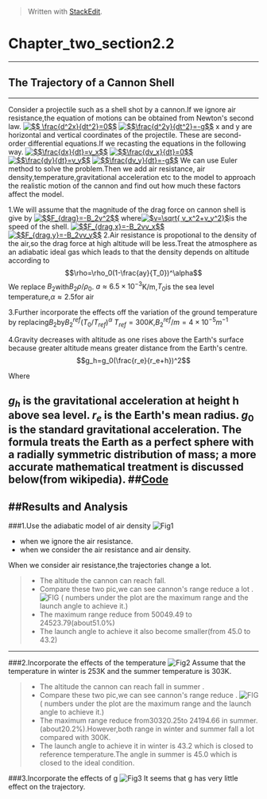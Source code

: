 ﻿


> Written with [StackEdit](https://stackedit.io/).
# Chapter_two_section2.2


----------


## The Trajectory of a Cannon Shell
------------------------------------
Consider a projectile such as a shell shot by a cannon.If we ignore air resistance,the equation of motions can be obtained from Newton's second law.
<a href="http://www.codecogs.com/eqnedit.php?latex=$$&space;\frac{d^2x}{dt^2}=0$$" target="_blank"><img src="http://latex.codecogs.com/gif.latex?$$&space;\frac{d^2x}{dt^2}=0$$" title="$$ \frac{d^2x}{dt^2}=0$$" /></a>
<a href="http://www.codecogs.com/eqnedit.php?latex=$$\frac{d^2y}{dt^2}=-g$$" target="_blank"><img src="http://latex.codecogs.com/gif.latex?$$\frac{d^2y}{dt^2}=-g$$" title="$$\frac{d^2y}{dt^2}=-g$$" /></a>
x and y are horizontal and vertical coordinates of the projectile.
These are second-order differential equations.If we recasting the equations in the following way.
<a href="http://www.codecogs.com/eqnedit.php?latex=$$\frac{dx}{dt}=v_x$$" target="_blank"><img src="http://latex.codecogs.com/gif.latex?$$\frac{dx}{dt}=v_x$$" title="$$\frac{dx}{dt}=v_x$$" /></a>
<a href="http://www.codecogs.com/eqnedit.php?latex=$$\frac{dv_x}{dt}=0$$" target="_blank"><img src="http://latex.codecogs.com/gif.latex?$$\frac{dv_x}{dt}=0$$" title="$$\frac{dv_x}{dt}=0$$" /></a>
<a href="http://www.codecogs.com/eqnedit.php?latex=$$\frac{dy}{dt}=v_y$$" target="_blank"><img src="http://latex.codecogs.com/gif.latex?$$\frac{dy}{dt}=v_y$$" title="$$\frac{dy}{dt}=v_y$$" /></a>
<a href="http://www.codecogs.com/eqnedit.php?latex=$$\frac{dv_y}{dt}=-g$$" target="_blank"><img src="http://latex.codecogs.com/gif.latex?$$\frac{dv_y}{dt}=-g$$" title="$$\frac{dv_y}{dt}=-g$$" /></a>
We can use Euler method to solve the problem.Then we add air resistance, air density,temperature,gravitational acceleration etc to the model to approach the realistic motion of the cannon and find out how much these factors affect the model.

1.We will assume that the magnitude of the drag force on cannon shell is give by 
<a href="http://www.codecogs.com/eqnedit.php?latex=$$F_{drag}=-B_2v^2$$" target="_blank"><img src="http://latex.codecogs.com/gif.latex?$$F_{drag}=-B_2v^2$$" title="$$F_{drag}=-B_2v^2$$" /></a>
where<a href="http://www.codecogs.com/eqnedit.php?latex=$v=\sqrt{&space;v_x^2&plus;v_y^2}$" target="_blank"><img src="http://latex.codecogs.com/gif.latex?$v=\sqrt{&space;v_x^2&plus;v_y^2}$" title="$v=\sqrt{ v_x^2+v_y^2}$" /></a>is the speed of the shell.
<a href="http://www.codecogs.com/eqnedit.php?latex=$$F_{drag,x}=-B_2vv_x$$" target="_blank"><img src="http://latex.codecogs.com/gif.latex?$$F_{drag,x}=-B_2vv_x$$" title="$$F_{drag,x}=-B_2vv_x$$" /></a>
<a href="http://www.codecogs.com/eqnedit.php?latex=$$F_{drag,y}=-B_2vv_y$$" target="_blank"><img src="http://latex.codecogs.com/gif.latex?$$F_{drag,y}=-B_2vv_y$$" title="$$F_{drag,y}=-B_2vv_y$$" /></a>
2.Air resistance is propotional to the density of the air,so the drag force at high altitude will be less.Treat the atmosphere as an adiabatic ideal gas which leads to that the density depends on altitude according to
$$\rho=\rho_0(1-\frac{ay}{T_0})^\alpha$$
We replace $B_2$with$B_2\rho/\rho_0$.
$a\approx6.5\times{10^-}^3$K/m,$T_0$is the sea level temperature,$\alpha\approx2.5$for air

3.Further incorporate the effects off the variation of the ground temperature by replacing$B_2$by$B_2^{ref}(T_0/T_{ref})^\alpha$
$T_{ref}=300K$,$B_2^{ref}/m=4\times10^{-5}m^{-1}$

4.Gravity decreases with altitude as one rises above the Earth's surface because greater altitude means greater distance from the Earth's centre.
$$g_h=g_0(\frac{r_e}{r_e+h})^2$$

Where

$g_h$ is the gravitational acceleration at height h above sea level.
$r_e$ is the Earth's mean radius.
$g_0$ is the standard gravitational acceleration.
The formula treats the Earth as a perfect sphere with a radially symmetric distribution of mass; a more accurate mathematical treatment is discussed below(from wikipedia).
##[Code]()
--------------------
##Results and Analysis
----------

###1.Use the adiabatic model of air density
![Fig1]()
 - when we ignore the air resistance. 
 - when we consider the air resistance and air density.

When we consider  air resistance,the trajectories change a lot.

> -  The altitude the cannon can reach fall. 
> -   Compare these two pic,we can see cannon's range reduce a lot .
 ![FIG]()
( numbers under the plot are the maximum range and the launch angle to achieve it.)
> - The maximum range reduce from 50049.49 to 24523.79(about51.0%)
> - The launch angle to achieve it also become smaller(from 45.0 to 43.2)


----------


###2.Incorporate the effects of the temperature
 ![Fig2]()
Assume that the temperature in winter is 253K and the summer temperature is 303K.
> -  The altitude the cannon can reach fall in summer .
> -   Compare these two pic,we can see cannon's range reduce .
 ![FIG]()
( numbers under the plot are the maximum range and the launch angle to achieve it.)
> - The maximum range reduce from30320.25to 24194.66 in summer.(about20.2%).However,both range in winter and summer fall a lot compared with 300K.
> - The launch angle to achieve it in winter is 43.2 which is closed to reference temperature.The angle in summer is 45.0 which is closed to the ideal condition.


###3.Incorporate the effects of g
![Fig3]()
It seems that g has very little effect on the trajectory.



